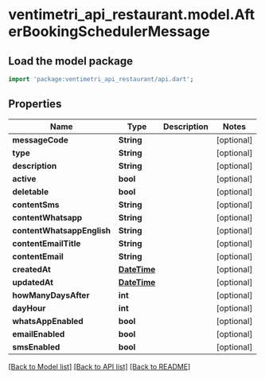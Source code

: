 # ventimetri_api_restaurant.model.AfterBookingSchedulerMessage

## Load the model package
```dart
import 'package:ventimetri_api_restaurant/api.dart';
```

## Properties
Name | Type | Description | Notes
------------ | ------------- | ------------- | -------------
**messageCode** | **String** |  | [optional] 
**type** | **String** |  | [optional] 
**description** | **String** |  | [optional] 
**active** | **bool** |  | [optional] 
**deletable** | **bool** |  | [optional] 
**contentSms** | **String** |  | [optional] 
**contentWhatsapp** | **String** |  | [optional] 
**contentWhatsappEnglish** | **String** |  | [optional] 
**contentEmailTitle** | **String** |  | [optional] 
**contentEmail** | **String** |  | [optional] 
**createdAt** | [**DateTime**](DateTime.md) |  | [optional] 
**updatedAt** | [**DateTime**](DateTime.md) |  | [optional] 
**howManyDaysAfter** | **int** |  | [optional] 
**dayHour** | **int** |  | [optional] 
**whatsAppEnabled** | **bool** |  | [optional] 
**emailEnabled** | **bool** |  | [optional] 
**smsEnabled** | **bool** |  | [optional] 

[[Back to Model list]](../README.md#documentation-for-models) [[Back to API list]](../README.md#documentation-for-api-endpoints) [[Back to README]](../README.md)


